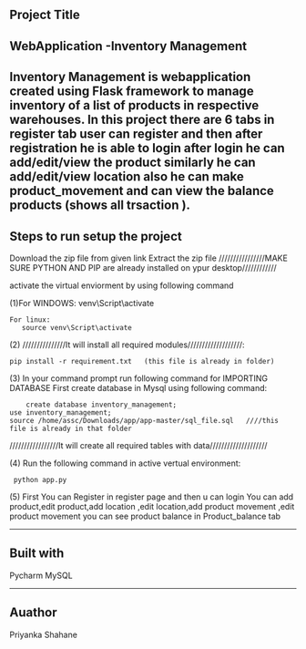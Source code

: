 Project Title
--------------------------------------------------------------------------------------
WebApplication -Inventory Management
---------------------------------------------------------------------------------------
Inventory Management is webapplication created using Flask framework to manage inventory 
of a list of products in respective warehouses. In this project there are 6 tabs in 
register tab user can register and then after registration he is able to login after 
login he can add/edit/view the product similarly he can add/edit/view location also he 
can make product_movement and can view the balance products (shows all trsaction ).
----------------------------------------------------------------------------------------
Steps to run setup the project
---------------------------------------------------------------------------------------
Download the zip file from given link
Extract the zip file
////////////////MAKE SURE PYTHON AND PIP are already installed on ypur desktop////////////

activate the virtual enviorment by using following command

(1)For WINDOWS:
      venv\Script\activate

    For linux:
       source venv\Script\activate


(2) 
///////////////It will install all required modules///////////////////:

	pip install -r requirement.txt   (this file is already in folder)

(3) In your command prompt run following command for IMPORTING DATABASE
First create database in Mysql using following command:

        create database inventory_management;
	use inventory_management;
	source /home/assc/Downloads/app/app-master/sql_file.sql   ////this file is already in that folder
/////////////////It will create all required tables with data////////////////////

(4) Run the following command in active vertual environment:

     python app.py

(5) First You can Register in register page and then u can login
    You can add product,edit product,add location ,edit location,add product movement ,edit product movement
	you can see product balance in Product_balance tab 


------------------------------------------------------------------------------------
Built with
-----------------------------------------------------------------------------------------
Pycharm
MySQL
 

--------------------------------------------------------------------------------------
Auathor
--------------------------------------------------------------------------------------------
Priyanka Shahane

